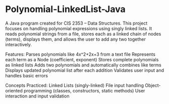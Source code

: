 # Polynomial-LinkedList-Java
A Java program created for CIS 2353 – Data Structures. This project focuses on handling polynomial expressions using singly linked lists. It reads polynomial strings from a file, stores each as a linked chain of nodes (terms), displays them, and allows the user to add any two together interactively.

Features:
Parses polynomials like 4x^2+2x+3 from a text file
Represents each term as a Node (coefficient, exponent)
Stores complete polynomials as linked lists
Adds two polynomials and automatically combines like terms
Displays updated polynomial list after each addition
Validates user input and handles basic errors

Concepts Practiced:
Linked Lists (singly-linked)
File input handling
Object-oriented programming (classes, constructors, static methods)
User interaction and input validation
